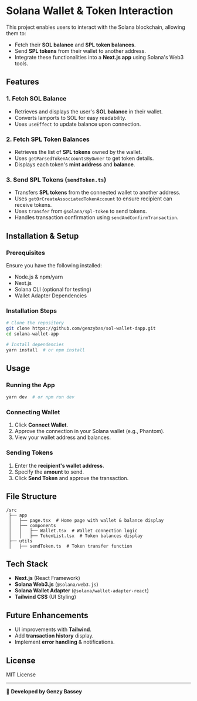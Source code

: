 # Solana Wallet & Token Interaction

This project enables users to interact with the Solana blockchain, allowing them to:

- Fetch their **SOL balance** and **SPL token balances**.
- Send **SPL tokens** from their wallet to another address.
- Integrate these functionalities into a **Next.js app** using Solana's Web3 tools.

## Features

### 1. Fetch SOL Balance

- Retrieves and displays the user's **SOL balance** in their wallet.
- Converts lamports to SOL for easy readability.
- Uses `useEffect` to update balance upon connection.

### 2. Fetch SPL Token Balances

- Retrieves the list of **SPL tokens** owned by the wallet.
- Uses `getParsedTokenAccountsByOwner` to get token details.
- Displays each token's **mint address** and **balance**.

### 3. Send SPL Tokens (`sendToken.ts`)

- Transfers **SPL tokens** from the connected wallet to another address.
- Uses `getOrCreateAssociatedTokenAccount` to ensure recipient can receive tokens.
- Uses `transfer` from `@solana/spl-token` to send tokens.
- Handles transaction confirmation using `sendAndConfirmTransaction`.

## Installation & Setup

### Prerequisites

Ensure you have the following installed:

- Node.js & npm/yarn
- Next.js
- Solana CLI (optional for testing)
- Wallet Adapter Dependencies

### Installation Steps

```sh
# Clone the repository
git clone https://github.com/genzybas/sol-wallet-dapp.git
cd solana-wallet-app

# Install dependencies
yarn install  # or npm install
```

## Usage

### Running the App

```sh
yarn dev  # or npm run dev
```

### Connecting Wallet

1. Click **Connect Wallet**.
2. Approve the connection in your Solana wallet (e.g., Phantom).
3. View your wallet address and balances.

### Sending Tokens

1. Enter the **recipient's wallet address**.
2. Specify the **amount** to send.
3. Click **Send Token** and approve the transaction.

## File Structure

```
/src
 ├── app
 │   ├── page.tsx  # Home page with wallet & balance display
 │   ├── components
 │   │   ├── Wallet.tsx  # Wallet connection logic
 │   │   ├── TokenList.tsx  # Token balances display
 ├── utils
 │   ├── sendToken.ts  # Token transfer function
```

## Tech Stack

- **Next.js** (React Framework)
- **Solana Web3.js** (`@solana/web3.js`)
- **Solana Wallet Adapter** (`@solana/wallet-adapter-react`)
- **Tailwind CSS** (UI Styling)

## Future Enhancements

- UI improvements with **Tailwind**.
- Add **transaction history** display.
- Implement **error handling** & notifications.

## License

MIT License

---

🚀 **Developed by Genzy Bassey**

